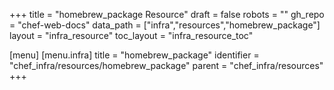 +++
title = "homebrew_package Resource"
draft = false
robots = ""
gh_repo = "chef-web-docs"
data_path = ["infra","resources","homebrew_package"]
layout = "infra_resource"
toc_layout = "infra_resource_toc"

[menu]
  [menu.infra]
    title = "homebrew_package"
    identifier = "chef_infra/resources/homebrew_package"
    parent = "chef_infra/resources"
+++

<!-- The contents of this page are automatically generated from the homebrew_package.yaml file in the data/infra/resources directory. -->
<!-- To suggest a change, edit the https://github.com/chef/chef/blob/main/lib/chef/resource/homebrew_package.rb file and submit a pull request to the https://github.com/chef/chef repository. -->
<!-- markdownlint-disable-file -->
